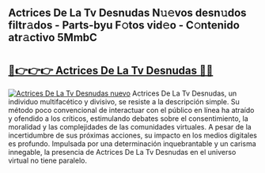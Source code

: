 ## Actrices De La Tv Desnudas N𝚞𝚎vos desn𝚞dos filtr𝚊dos - Parts-byu F𝚘tos vid𝚎o - C𝚘ntenido atr𝚊ctivo 5MmbC

# <h2><a href="http://mb2wzl2.tromn.icu/?c=Actrices+De+La+Tv+Desnudas">🔗👉👉👉 Actrices De La Tv Desnudas 🔗🔗</a></h2>

[![Actrices De La Tv Desnudas nuevo](https://i.imgur.com/pEAQMta.gif)](http://mb2wzl2.tromn.icu/?c=Actrices+De+La+Tv+Desnudas)
Actrices De La Tv Desnudas, un individuo multifacético y divisivo, se resiste a la descripción simple. Su método poco convencional de interactuar con el público en línea ha atraído y ofendido a los críticos, estimulando debates sobre el consentimiento, la moralidad y las complejidades de las comunidades virtuales. A pesar de la incertidumbre de sus próximas acciones, su impacto en los medios digitales es profundo. Impulsada por una determinación inquebrantable y un carisma innegable, la presencia de Actrices De La Tv Desnudas en el universo virtual no tiene paralelo.
